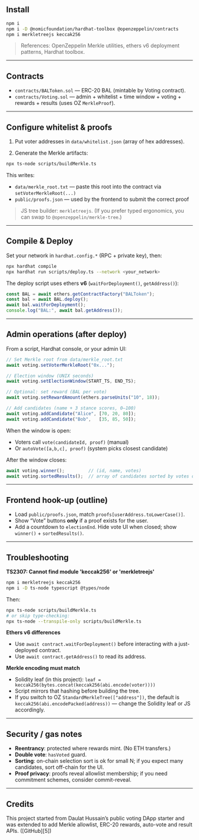 ## Install

```bash
npm i
npm i -D @nomicfoundation/hardhat-toolbox @openzeppelin/contracts
npm i merkletreejs keccak256
```

> References: OpenZeppelin Merkle utilities, ethers v6 deployment patterns, Hardhat toolbox. 

---

## Contracts

* `contracts/BALToken.sol` — ERC-20 BAL (mintable by Voting contract).
* `contracts/Voting.sol` — admin + whitelist + time window + voting + rewards + results (uses OZ `MerkleProof`).

---

## Configure whitelist & proofs

1. Put voter addresses in `data/whitelist.json` (array of hex addresses).

2. Generate the Merkle artifacts:

```bash
npx ts-node scripts/buildMerkle.ts
```

This writes:

* `data/merkle_root.txt` — paste this root into the contract via `setVoterMerkleRoot(...)`
* `public/proofs.json` — used by the frontend to submit the correct proof

> JS tree builder: `merkletreejs`. (If you prefer typed ergonomics, you can swap to `@openzeppelin/merkle-tree`.)

---

## Compile & Deploy

Set your network in `hardhat.config.*` (RPC + private key), then:

```bash
npx hardhat compile
npx hardhat run scripts/deploy.ts --network <your_network>
```

The deploy script uses ethers **v6** (`waitForDeployment()`, `getAddress()`):

```ts
const BAL = await ethers.getContractFactory("BALToken");
const bal = await BAL.deploy();
await bal.waitForDeployment();
console.log("BAL:", await bal.getAddress());
```

---

## Admin operations (after deploy)

From a script, Hardhat console, or your admin UI:

```ts
// Set Merkle root from data/merkle_root.txt
await voting.setVoterMerkleRoot("0x...");

// Election window (UNIX seconds)
await voting.setElectionWindow(START_TS, END_TS);

// Optional: set reward (BAL per vote)
await voting.setRewardAmount(ethers.parseUnits("10", 18));

// Add candidates (name + 3 stance scores, 0–100)
await voting.addCandidate("Alice", [70, 20, 80]);
await voting.addCandidate("Bob",   [35, 85, 50]);
```

When the window is open:

* Voters call `vote(candidateId, proof)` (manual)
* Or `autoVote([a,b,c], proof)` (system picks closest candidate)

After the window closes:

```ts
await voting.winner();         // (id, name, votes)
await voting.sortedResults();  // array of candidates sorted by votes desc
```

---

## Frontend hook-up (outline)

* Load `public/proofs.json`, match `proofs[userAddress.toLowerCase()]`.
* Show “Vote” buttons **only** if a proof exists for the user.
* Add a countdown to `electionEnd`. Hide vote UI when closed; show `winner()` + `sortedResults()`.

---

## Troubleshooting

**TS2307: Cannot find module 'keccak256' or 'merkletreejs'**

```bash
npm i merkletreejs keccak256
npm i -D ts-node typescript @types/node
```

Then:

```bash
npx ts-node scripts/buildMerkle.ts
# or skip type-checking:
npx ts-node --transpile-only scripts/buildMerkle.ts
```

**Ethers v6 differences**

* Use `await contract.waitForDeployment()` before interacting with a just-deployed contract.
* Use `await contract.getAddress()` to read its address.

**Merkle encoding must match**

* Solidity leaf (in this project): `leaf = keccak256(bytes.concat(keccak256(abi.encode(voter))))`
* Script mirrors that hashing before building the tree.
* If you switch to OZ `StandardMerkleTree(["address"])`, the default is `keccak256(abi.encodePacked(address))` — change the Solidity leaf or JS accordingly. 

---

## Security / gas notes

* **Reentrancy**: protected where rewards mint. (No ETH transfers.)
* **Double vote**: `hasVoted` guard.
* **Sorting**: on-chain selection sort is ok for small N; if you expect many candidates, sort off-chain for the UI.
* **Proof privacy**: proofs reveal allowlist membership; if you need commitment schemes, consider commit-reveal.

---

## Credits

This project started from Daulat Hussain’s public voting DApp starter and was extended to add Merkle allowlist, ERC-20 rewards, auto-vote and result APIs. ([GitHub][5])
